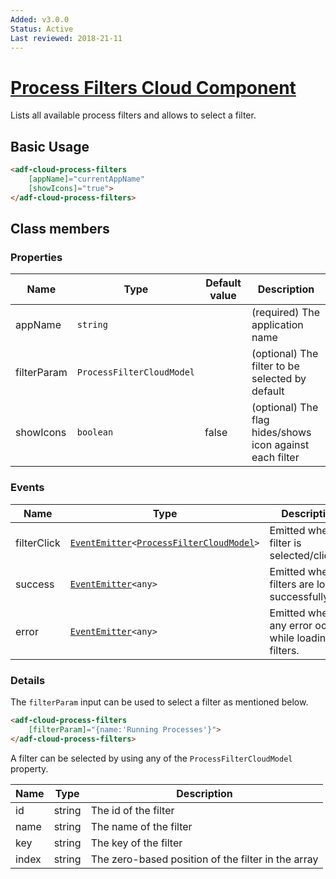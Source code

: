 ```yaml
---
Added: v3.0.0
Status: Active
Last reviewed: 2018-21-11
---
```


# [Process Filters Cloud Component](../../lib/process-services-cloud/src/lib/process-cloud/process-filters-cloud/process-filters-cloud.component.ts "Defined in process-filters-cloud.component.ts")

Lists all available process filters and allows to select a filter.

## Basic Usage

```html
<adf-cloud-process-filters
    [appName]="currentAppName"
    [showIcons]="true">
</adf-cloud-process-filters>
```

## Class members

### Properties

| Name | Type | Default value | Description |
| ---- | ---- | ------------- | ----------- |
| appName | `string` |  | (required) The application name |
| filterParam | `ProcessFilterCloudModel` |  | (optional) The filter to be selected by default |
| showIcons | `boolean` | false | (optional) The flag hides/shows icon against each filter |

### Events

| Name | Type | Description |
| ---- | ---- | ----------- |
| filterClick | [`EventEmitter`](https://angular.io/api/core/EventEmitter)`<`[`ProcessFilterCloudModel`](../../lib/process-services-cloud/src/lib/process-cloud/models/process-filter-cloud.model.ts)`>` | Emitted when a filter is selected/clicked. |
| success | [`EventEmitter`](https://angular.io/api/core/EventEmitter)`<any>` | Emitted when filters are loaded successfully. |
| error | [`EventEmitter`](https://angular.io/api/core/EventEmitter)`<any>` | Emitted when any error occurs while loading the filters. |

### Details

The `filterParam` input can be used to select a filter as mentioned below.

```html
<adf-cloud-process-filters
    [filterParam]="{name:'Running Processes'}">
</adf-cloud-process-filters>
```

A filter can be selected by using any of the `ProcessFilterCloudModel` property.

| Name | Type | Description |
| ---- | ---- | ----------- |
| id | string | The id of the filter |
| name | string | The name of the filter |
| key | string | The key of the filter |
| index | string | The zero-based position of the filter in the array |
